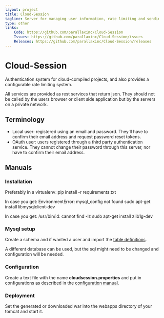 ```yaml
---
layout: project
title: Cloud-Session
tagline: Server for managing user information, rate limiting and sending email
type: other
links:
    Code: https://github.com/parallaxinc/Cloud-Session
    Issues: https://github.com/parallaxinc/Cloud-Session/issues
    Releases: https://github.com/parallaxinc/Cloud-Session/releases
---
```

# Cloud-Session
Authentication system for cloud-compiled projects, and also provides a configurable rate limiting system.

All services are provided as rest services that return json. They should not be called by the users browser or client side application but by the servers on a private network.

## Terminology
- Local user: registered using an email and password. They'll have to confirm their email address and request password reset tokens.
- OAuth user: users registered through a third party authentication service. They cannot change their password through this server, nor have to confirm their email address.


## Manuals
### Installation
Preferably in a virtualenv:
pip install -r requirements.txt

In case you get: EnvironmentError: mysql_config not found
sudo apt-get install libmysqlclient-dev

In case you get: /usr/bin/ld: cannot find -lz
sudo apt-get install zlib1g-dev

### Mysql setup
Create a schema and if wanted a user and import the [table definitions](cloudsession-schema.sql).

A different database can be used, but the sql might need to be changed and configuration will be needed.

### Configuration
Create a text file with the name **cloudsession.properties** and put in configurations as described in the [configuration manual](CONFIGURATION.md).

### Deployment
Set the generated or downloaded war into the webapps directory of your tomcat and start it.

